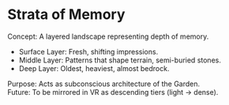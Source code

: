 # Strata of Memory

Concept: A layered landscape representing depth of memory.  
- Surface Layer: Fresh, shifting impressions.  
- Middle Layer: Patterns that shape terrain, semi-buried stones.  
- Deep Layer: Oldest, heaviest, almost bedrock.  

Purpose: Acts as subconscious architecture of the Garden.  
Future: To be mirrored in VR as descending tiers (light → dense).
